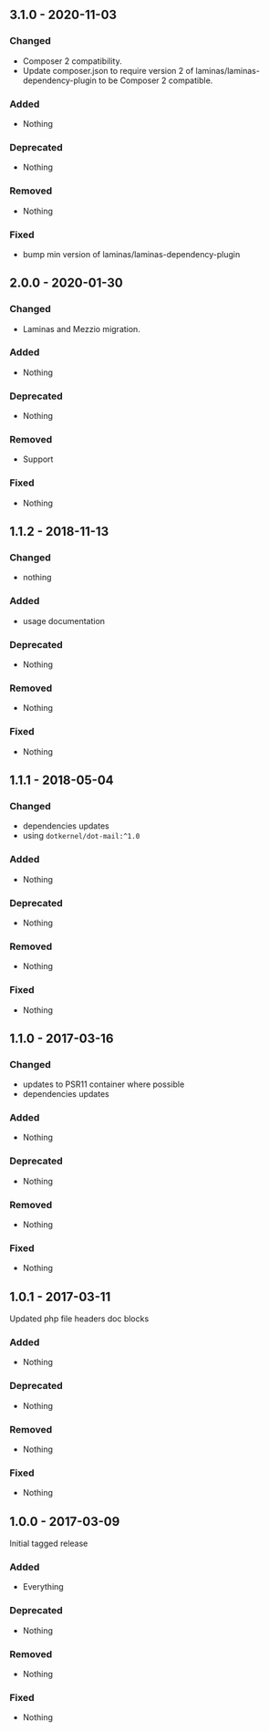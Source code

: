 ## 3.1.0 - 2020-11-03

### Changed
* Composer 2 compatibility.
* Update composer.json to require version 2 of laminas/laminas-dependency-plugin to be Composer 2 compatible.

### Added
* Nothing

### Deprecated
* Nothing

### Removed
* Nothing

### Fixed
* bump min version of laminas/laminas-dependency-plugin

## 2.0.0 - 2020-01-30

### Changed
* Laminas and Mezzio migration.

### Added
* Nothing

### Deprecated
* Nothing

### Removed
* Support

### Fixed
* Nothing


## 1.1.2 - 2018-11-13

### Changed
* nothing

### Added
* usage documentation

### Deprecated
* Nothing

### Removed
* Nothing

### Fixed
* Nothing


## 1.1.1 - 2018-05-04

### Changed
* dependencies updates
* using `dotkernel/dot-mail:^1.0`

### Added
* Nothing

### Deprecated
* Nothing

### Removed
* Nothing

### Fixed
* Nothing


## 1.1.0 - 2017-03-16

### Changed
* updates to PSR11 container where possible
* dependencies updates

### Added
* Nothing

### Deprecated
* Nothing

### Removed
* Nothing

### Fixed
* Nothing


## 1.0.1 - 2017-03-11

Updated php file headers doc blocks

### Added
* Nothing

### Deprecated
* Nothing

### Removed
* Nothing

### Fixed
* Nothing


## 1.0.0 - 2017-03-09

Initial tagged release

### Added
* Everything

### Deprecated
* Nothing

### Removed
* Nothing

### Fixed
* Nothing
